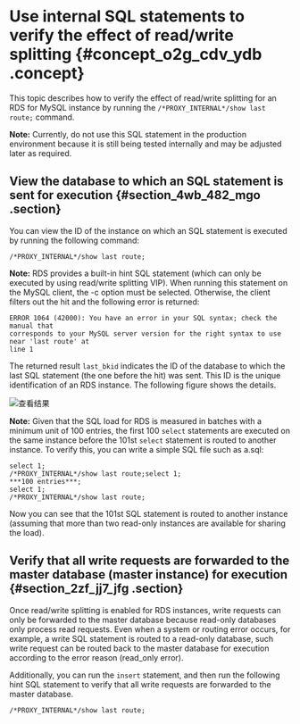 # Use internal SQL statements to verify the effect of read/write splitting {#concept_o2g_cdv_ydb .concept}

This topic describes how to verify the effect of read/write splitting for an RDS for MySQL instance by running the `/*PROXY_INTERNAL*/show last route;` command.

**Note:** Currently, do not use this SQL statement in the production environment because it is still being tested internally and may be adjusted later as required.

## View the database to which an SQL statement is sent for execution {#section_4wb_482_mgo .section}

You can view the ID of the instance on which an SQL statement is executed by running the following command:

``` {#codeblock_2ld_2ns_ujp}
/*PROXY_INTERNAL*/show last route;
```

**Note:** RDS provides a built-in hint SQL statement \(which can only be executed by using read/write splitting VIP\). When running this statement on the MySQL client, the -c option must be selected. Otherwise, the client filters out the hit and the following error is returned:

``` {#codeblock_e9y_fi5_b6s}
ERROR 1064 (42000): You have an error in your SQL syntax; check the manual that
corresponds to your MySQL server version for the right syntax to use near 'last route' at
line 1
```

The returned result `last_bkid` indicates the ID of the database to which the last SQL statement \(the one before the hit\) was sent. This ID is the unique identification of an RDS instance. The following figure shows the details.

![查看结果](http://static-aliyun-doc.oss-cn-hangzhou.aliyuncs.com/assets/img/7923/15688835094252_en-US.png)

**Note:** Given that the SQL load for RDS is measured in batches with a minimum unit of 100 entries, the first 100 `select` statements are executed on the same instance before the 101st `select` statement is routed to another instance. To verify this, you can write a simple SQL file such as a.sql:

``` {#codeblock_mlc_6k9_w0f}
select 1;
/*PROXY_INTERNAL*/show last route;select 1;
***100 entries***;
select 1;
/*PROXY_INTERNAL*/show last route;
```

Now you can see that the 101st SQL statement is routed to another instance \(assuming that more than two read-only instances are available for sharing the load\).

## Verify that all write requests are forwarded to the master database \(master instance\) for execution {#section_2zf_jj7_jfg .section}

Once read/write splitting is enabled for RDS instances, write requests can only be forwarded to the master database because read-only databases only process read requests. Even when a system or routing error occurs, for example, a write SQL statement is routed to a read-only database, such write request can be routed back to the master database for execution according to the error reason \(read\_only error\).

Additionally, you can run the `insert` statement, and then run the following hint SQL statement to verify that all write requests are forwarded to the master database.

``` {#codeblock_bjf_e8n_7hk}
/*PROXY_INTERNAL*/show last route;
```

